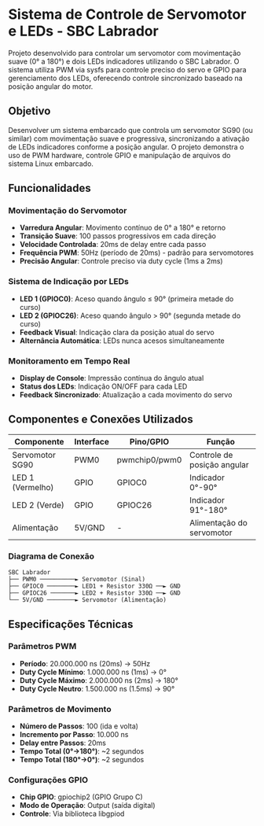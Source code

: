 # Sistema de Controle de Servomotor e LEDs - SBC Labrador

Projeto desenvolvido para controlar um servomotor com movimentação suave (0° a 180°) e dois LEDs indicadores utilizando o SBC Labrador. O sistema utiliza PWM via sysfs para controle preciso do servo e GPIO para gerenciamento dos LEDs, oferecendo controle sincronizado baseado na posição angular do motor.

## Objetivo

Desenvolver um sistema embarcado que controla um servomotor SG90 (ou similar) com movimentação suave e progressiva, sincronizando a ativação de LEDs indicadores conforme a posição angular. O projeto demonstra o uso de PWM hardware, controle GPIO e manipulação de arquivos do sistema Linux embarcado.

## Funcionalidades

### Movimentação do Servomotor
- **Varredura Angular**: Movimento contínuo de 0° a 180° e retorno
- **Transição Suave**: 100 passos progressivos em cada direção
- **Velocidade Controlada**: 20ms de delay entre cada passo
- **Frequência PWM**: 50Hz (período de 20ms) - padrão para servomotores
- **Precisão Angular**: Controle preciso via duty cycle (1ms a 2ms)

### Sistema de Indicação por LEDs
- **LED 1 (GPIOC0)**: Aceso quando ângulo ≤ 90° (primeira metade do curso)
- **LED 2 (GPIOC26)**: Aceso quando ângulo > 90° (segunda metade do curso)
- **Feedback Visual**: Indicação clara da posição atual do servo
- **Alternância Automática**: LEDs nunca acesos simultaneamente

### Monitoramento em Tempo Real
- **Display de Console**: Impressão contínua do ângulo atual
- **Status dos LEDs**: Indicação ON/OFF para cada LED
- **Feedback Sincronizado**: Atualização a cada movimento do servo

## Componentes e Conexões Utilizados

| Componente | Interface | Pino/GPIO | Função |
|------------|-----------|-----------|--------|
| Servomotor SG90 | PWM0 | pwmchip0/pwm0 | Controle de posição angular |
| LED 1 (Vermelho) | GPIO | GPIOC0 | Indicador 0°-90° |
| LED 2 (Verde) | GPIO | GPIOC26 | Indicador 91°-180° |
| Alimentação | 5V/GND | - | Alimentação do servomotor |

### Diagrama de Conexão

```
SBC Labrador
├── PWM0 ──────────► Servomotor (Sinal)
├── GPIOC0 ────────► LED1 + Resistor 330Ω ──► GND
├── GPIOC26 ───────► LED2 + Resistor 330Ω ──► GND
└── 5V/GND ────────► Servomotor (Alimentação)
```

## Especificações Técnicas

### Parâmetros PWM
- **Período**: 20.000.000 ns (20ms) → 50Hz
- **Duty Cycle Mínimo**: 1.000.000 ns (1ms) → 0°
- **Duty Cycle Máximo**: 2.000.000 ns (2ms) → 180°
- **Duty Cycle Neutro**: 1.500.000 ns (1.5ms) → 90°

### Parâmetros de Movimento
- **Número de Passos**: 100 (ida e volta)
- **Incremento por Passo**: 10.000 ns
- **Delay entre Passos**: 20ms
- **Tempo Total (0°→180°)**: ~2 segundos
- **Tempo Total (180°→0°)**: ~2 segundos

### Configurações GPIO
- **Chip GPIO**: gpiochip2 (GPIO Grupo C)
- **Modo de Operação**: Output (saída digital)
- **Controle**: Via biblioteca libgpiod
